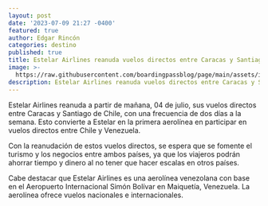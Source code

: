 ```yaml
---
layout: post
date: '2023-07-09 21:27 -0400'
featured: true
author: Edgar Rincón
categories: destino
published: true
title: Estelar Airlines reanuda vuelos directos entre Caracas y Santiago de Chile
image: >-
  https://raw.githubusercontent.com/boardingpassblog/page/main/assets/images/Estelar.jpg
description: Estelar Airlines reanuda vuelos directos entre Caracas y Santiago de Chile
---
```

Estelar Airlines reanuda a partir de mañana, 04 de julio, sus vuelos directos entre Caracas y Santiago de Chile, con una frecuencia de dos días a la semana. Esto convierte a Estelar en la primera aerolínea en participar en vuelos directos entre Chile y Venezuela.

Con la reanudación de estos vuelos directos, se espera que se fomente el turismo y los negocios entre ambos países, ya que los viajeros podrán ahorrar tiempo y dinero al no tener que hacer escalas en otros países.

Cabe destacar que Estelar Airlines es una aerolínea venezolana con base en el Aeropuerto Internacional Simón Bolívar en Maiquetía, Venezuela. La aerolínea ofrece vuelos nacionales e internacionales.
